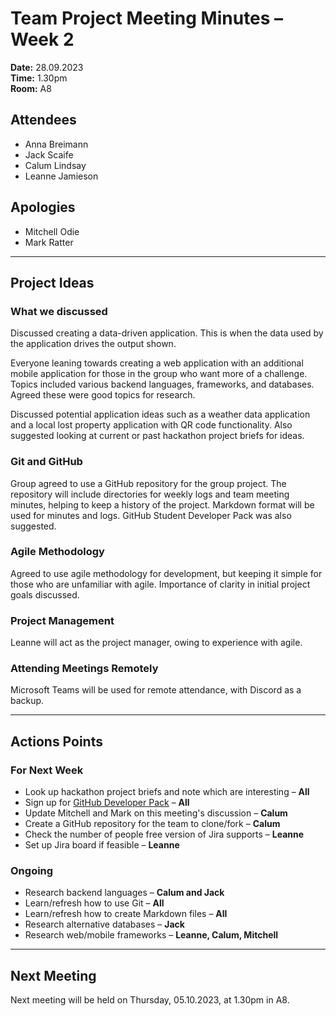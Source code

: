 # Team Project Meeting Minutes – Week 2

**Date:** 28.09.2023  
**Time:** 1.30pm  
**Room:** A8  

## Attendees

- Anna Breimann
- Jack Scaife
- Calum Lindsay
- Leanne Jamieson

## Apologies

- Mitchell Odie
- Mark Ratter

---

## Project Ideas

### What we discussed

Discussed creating a data-driven application. This is when the data used by the application drives the output shown.  

Everyone leaning towards creating a web application with an additional mobile application for those in the group who want more of a challenge. Topics included various backend languages, frameworks, and databases. Agreed these were good topics for research.  

Discussed potential application ideas such as a weather data application and a local lost property application with QR code functionality. Also suggested looking at current or past hackathon project briefs for ideas.

### Git and GitHub

Group agreed to use a GitHub repository for the group project. The repository will include directories for weekly logs and team meeting minutes, helping to keep a history of the project. Markdown format will be used for minutes and logs. GitHub Student Developer Pack was also suggested.

### Agile Methodology

Agreed to use agile methodology for development, but keeping it simple for those who are unfamiliar with agile. Importance of clarity in initial project goals discussed.

### Project Management

Leanne will act as the project manager, owing to experience with agile.

### Attending Meetings Remotely

Microsoft Teams will be used for remote attendance, with Discord as a backup.

---

## Actions Points

### For Next Week

- Look up hackathon project briefs and note which are interesting – **All**
- Sign up for [GitHub Developer Pack](https://education.github.com/pack) – **All**
- Update Mitchell and Mark on this meeting's discussion – **Calum**
- Create a GitHub repository for the team to clone/fork – **Calum**
- Check the number of people free version of Jira supports – **Leanne**
- Set up Jira board if feasible – **Leanne**

### Ongoing

- Research backend languages – **Calum and Jack**
- Learn/refresh how to use Git – **All**
- Learn/refresh how to create Markdown files – **All**
- Research alternative databases – **Jack**
- Research web/mobile frameworks – **Leanne, Calum, Mitchell**

---

## Next Meeting

Next meeting will be held on Thursday, 05.10.2023, at 1.30pm in A8.
